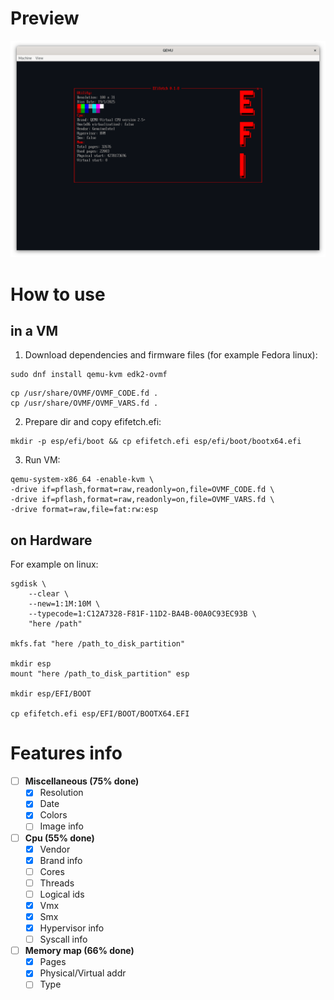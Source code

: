 # Preview
![Preview error](https://github.com/yaroslav957/efifetch/blob/master/previews/v0.1.8.1.png)

# How to use

## in a VM
1. Download dependencies and firmware files (for example Fedora linux):
```
sudo dnf install qemu-kvm edk2-ovmf
```

```
cp /usr/share/OVMF/OVMF_CODE.fd .
cp /usr/share/OVMF/OVMF_VARS.fd .
```

2. Prepare dir and copy efifetch.efi:
```
mkdir -p esp/efi/boot && cp efifetch.efi esp/efi/boot/bootx64.efi
```

3. Run VM:
```
qemu-system-x86_64 -enable-kvm \
-drive if=pflash,format=raw,readonly=on,file=OVMF_CODE.fd \
-drive if=pflash,format=raw,readonly=on,file=OVMF_VARS.fd \
-drive format=raw,file=fat:rw:esp
```

## on Hardware
For example on linux:
```
sgdisk \
    --clear \
    --new=1:1M:10M \
    --typecode=1:C12A7328-F81F-11D2-BA4B-00A0C93EC93B \
    "here /path"

mkfs.fat "here /path_to_disk_partition" 

mkdir esp
mount "here /path_to_disk_partition" esp

mkdir esp/EFI/BOOT

cp efifetch.efi esp/EFI/BOOT/BOOTX64.EFI
```

# Features info

- [ ] **Miscellaneous (75% done)**
    - [x] Resolution
    - [x] Date
    - [x] Colors 
    - [ ] Image info
- [ ] **Cpu (55% done)**
    - [x] Vendor
    - [x] Brand info
    - [ ] Cores
    - [ ] Threads
    - [ ] Logical ids
    - [x] Vmx
    - [x] Smx
    - [x] Hypervisor info
    - [ ] Syscall info
- [ ] **Memory map (66% done)**
    - [x] Pages
    - [x] Physical/Virtual addr
    - [ ] Type
